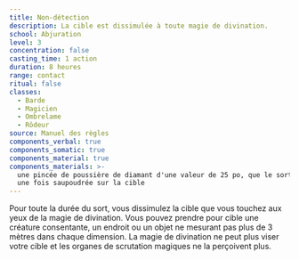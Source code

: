 ```yaml
---
title: Non-détection
description: La cible est dissimulée à toute magie de divination.
school: Abjuration
level: 3
concentration: false
casting_time: 1 action
duration: 8 heures
range: contact
ritual: false
classes:
  - Barde
  - Magicien
  - Ombrelame
  - Rôdeur
source: Manuel des règles
components_verbal: true
components_somatic: true
components_material: true
components_materials: >-
  une pincée de poussière de diamant d'une valeur de 25 po, que le sort consume
  une fois saupoudrée sur la cible
---
```

Pour toute la durée du sort, vous dissimulez la cible que vous touchez aux yeux de la magie de divination. Vous pouvez prendre pour cible une créature consentante, un endroit ou un objet ne mesurant pas plus de 3 mètres dans chaque dimension. La magie de divination ne peut plus viser votre cible et les organes de scrutation magiques ne la perçoivent plus.
